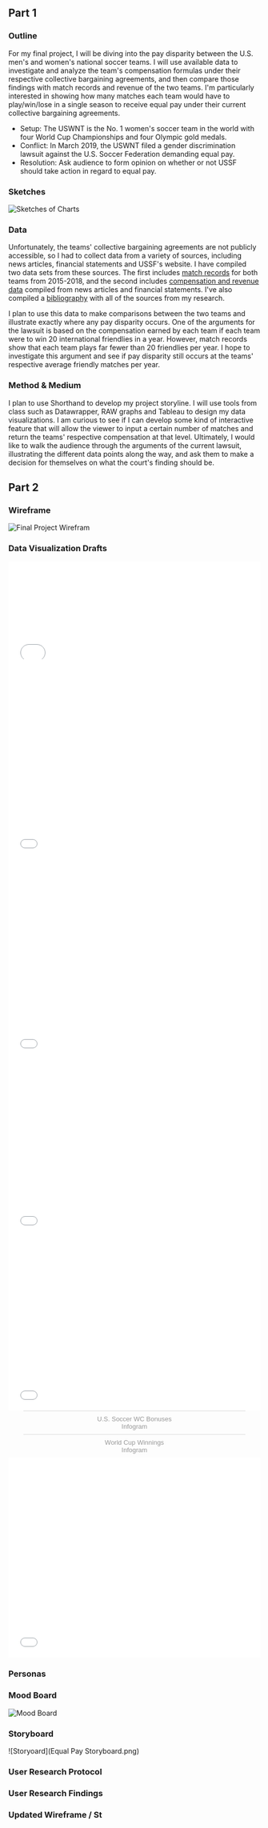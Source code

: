 ## Part 1
### Outline
For my final project, I will be diving into the pay disparity between the U.S. men's and women's national soccer teams. I will use available data to investigate and analyze the team's compensation formulas under their respective collective bargaining agreements, and then compare those findings with match records and revenue of the two teams. I'm particularly interested in showing how many matches each team would have to play/win/lose in a single season to receive equal pay under their current collective bargaining agreements.

* Setup: The USWNT is the No. 1 women's soccer team in the world with four World Cup Championships and four Olympic gold medals.
* Conflict: In March 2019, the USWNT filed a gender discrimination lawsuit against the U.S. Soccer Federation demanding equal pay.
* Resolution: Ask audience to form opinion on whether or not USSF should take action in regard to equal pay.

### Sketches
![Sketches of Charts](final-project-sketch.jpg)

### Data
Unfortunately, the teams' collective bargaining agreements are not publicly accessible, so I had to collect data from a variety of sources, including news articles, financial statements and USSF's website. I have compiled two data sets from these sources. The first includes <a href="https://docs.google.com/spreadsheets/d/1WR4VmbQvyz70iNQn6G1ewB11vfklvjjUmJAIx8oljro/edit?usp=sharing" target="_blank">match records</a> for both teams from 2015-2018, and the second includes <a href="https://docs.google.com/spreadsheets/d/1fluI_ZfYY0zraSY97mcORW3JhNkSuLjHpT7hXy3SlGM/edit?usp=sharing" target="_blank">compensation and revenue data</a> compiled from news articles and financial statements. I've also compiled a <a href="https://docs.google.com/document/d/1ftre1Jz-AoPIcOrF2wkxFnN5bJl4_EClq8HZvA5iRuk/edit?usp=sharing" target="_blank">bibliography</a> with all of the sources from my research.

I plan to use this data to make comparisons between the two teams and illustrate exactly where any pay disparity occurs. One of the arguments for the lawsuit is based on the compensation earned by each team if each team were to win 20 international friendlies in a year. However, match records show that each team plays far fewer than 20 friendlies per year. I hope to investigate this argument and see if pay disparity still occurs at the teams' respective average friendly matches per year.

### Method & Medium
I plan to use Shorthand to develop my project storyline. I will use tools from class such as Datawrapper, RAW graphs and Tableau to design my data visualizations. I am curious to see if I can develop some kind of interactive feature that will allow the viewer to input a certain number of matches and return the teams' respective compensation at that level. Ultimately, I would like to walk the audience through the arguments of the current lawsuit, illustrating the different data points along the way, and ask them to make a decision for themselves on what the court's finding should be.

## Part 2

### Wireframe
![Final Project Wirefram](final-project-wireframe.png)

### Data Visualization Drafts
<iframe title="National Team Match Revenue" aria-label="Stacked Bars" id="datawrapper-chart-yO32W" src="//datawrapper.dwcdn.net/yO32W/2/" scrolling="no" frameborder="0" style="width: 0; min-width: 100% !important; border: none;" height="195"></iframe><script type="text/javascript">!function(){"use strict";window.addEventListener("message",function(a){if(void 0!==a.data["datawrapper-height"])for(var e in a.data["datawrapper-height"]){var t=document.getElementById("datawrapper-chart-"+e)||document.querySelector("iframe[src*='"+e+"']");t&&(t.style.height=a.data["datawrapper-height"][e]+"px")}})}();</script>

<iframe title="U.S. Soccer Match Compensation" aria-label="Interactive line chart" id="datawrapper-chart-RsL7U" src="//datawrapper.dwcdn.net/RsL7U/1/" scrolling="no" frameborder="0" style="width: 0; min-width: 100% !important; border: none;" height="400"></iframe><script type="text/javascript">!function(){"use strict";window.addEventListener("message",function(a){if(void 0!==a.data["datawrapper-height"])for(var e in a.data["datawrapper-height"]){var t=document.getElementById("datawrapper-chart-"+e)||document.querySelector("iframe[src*='"+e+"']");t&&(t.style.height=a.data["datawrapper-height"][e]+"px")}})}();</script>

<iframe title="USWNT Win Bonus with Base Salary" aria-label="Interactive line chart" id="datawrapper-chart-hcMMX" src="//datawrapper.dwcdn.net/hcMMX/1/" scrolling="no" frameborder="0" style="width: 0; min-width: 100% !important; border: none;" height="400"></iframe><script type="text/javascript">!function(){"use strict";window.addEventListener("message",function(a){if(void 0!==a.data["datawrapper-height"])for(var e in a.data["datawrapper-height"]){var t=document.getElementById("datawrapper-chart-"+e)||document.querySelector("iframe[src*='"+e+"']");t&&(t.style.height=a.data["datawrapper-height"][e]+"px")}})}();</script>

<iframe title="Match Type by Team" aria-label="Stacked Column Chart" id="datawrapper-chart-VnOJy" src="//datawrapper.dwcdn.net/VnOJy/1/" scrolling="no" frameborder="0" style="width: 0; min-width: 100% !important; border: none;" height="354"></iframe><script type="text/javascript">!function(){"use strict";window.addEventListener("message",function(a){if(void 0!==a.data["datawrapper-height"])for(var e in a.data["datawrapper-height"]){var t=document.getElementById("datawrapper-chart-"+e)||document.querySelector("iframe[src*='"+e+"']");t&&(t.style.height=a.data["datawrapper-height"][e]+"px")}})}();</script>

<iframe title="Bonus for Making World Cup Roster" aria-label="Column Chart" id="datawrapper-chart-zfOqZ" src="//datawrapper.dwcdn.net/zfOqZ/3/" scrolling="no" frameborder="0" style="width: 0; min-width: 100% !important; border: none;" height="349"></iframe><script type="text/javascript">!function(){"use strict";window.addEventListener("message",function(a){if(void 0!==a.data["datawrapper-height"])for(var e in a.data["datawrapper-height"]){var t=document.getElementById("datawrapper-chart-"+e)||document.querySelector("iframe[src*='"+e+"']");t&&(t.style.height=a.data["datawrapper-height"][e]+"px")}})}();</script>

<div class="infogram-embed" data-id="f1431cde-ad6e-4977-be66-03ceeed6c814" data-type="interactive" data-title="U.S. Soccer WC Bonuses"></div><script>!function(e,t,s,i){var n="InfogramEmbeds",o=e.getElementsByTagName("script")[0],d=/^http:/.test(e.location)?"http:":"https:";if(/^\/{2}/.test(i)&&(i=d+i),window[n]&&window[n].initialized)window[n].process&&window[n].process();else if(!e.getElementById(s)){var r=e.createElement("script");r.async=1,r.id=s,r.src=i,o.parentNode.insertBefore(r,o)}}(document,0,"infogram-async","https://e.infogram.com/js/dist/embed-loader-min.js");</script><div style="padding:8px 0;font-family:Arial!important;font-size:13px!important;line-height:15px!important;text-align:center;border-top:1px solid #dadada;margin:0 30px"><a href="https://infogram.com/f1431cde-ad6e-4977-be66-03ceeed6c814" style="color:#989898!important;text-decoration:none!important;" target="_blank">U.S. Soccer WC Bonuses</a><br><a href="https://infogram.com" style="color:#989898!important;text-decoration:none!important;" target="_blank" rel="nofollow">Infogram</a></div>

<div class="infogram-embed" data-id="5cad8ee6-245c-4236-9b1f-ca84b336a4e6" data-type="interactive" data-title="World Cup Winnings"></div><script>!function(e,t,s,i){var n="InfogramEmbeds",o=e.getElementsByTagName("script")[0],d=/^http:/.test(e.location)?"http:":"https:";if(/^\/{2}/.test(i)&&(i=d+i),window[n]&&window[n].initialized)window[n].process&&window[n].process();else if(!e.getElementById(s)){var r=e.createElement("script");r.async=1,r.id=s,r.src=i,o.parentNode.insertBefore(r,o)}}(document,0,"infogram-async","https://e.infogram.com/js/dist/embed-loader-min.js");</script><div style="padding:8px 0;font-family:Arial!important;font-size:13px!important;line-height:15px!important;text-align:center;border-top:1px solid #dadada;margin:0 30px"><a href="https://infogram.com/5cad8ee6-245c-4236-9b1f-ca84b336a4e6" style="color:#989898!important;text-decoration:none!important;" target="_blank">World Cup Winnings</a><br><a href="https://infogram.com" style="color:#989898!important;text-decoration:none!important;" target="_blank" rel="nofollow">Infogram</a></div>

<iframe title="National Team Expenses" aria-label="Interactive line chart" id="datawrapper-chart-sgy7P" src="//datawrapper.dwcdn.net/sgy7P/1/" scrolling="no" frameborder="0" style="width: 0; min-width: 100% !important; border: none;" height="400"></iframe><script type="text/javascript">!function(){"use strict";window.addEventListener("message",function(a){if(void 0!==a.data["datawrapper-height"])for(var e in a.data["datawrapper-height"]){var t=document.getElementById("datawrapper-chart-"+e)||document.querySelector("iframe[src*='"+e+"']");t&&(t.style.height=a.data["datawrapper-height"][e]+"px")}})}();</script>



### Personas

### Mood Board
![Mood Board](USWNT-mood-board.png)

### Storyboard
![Storyoard](Equal Pay Storyboard.png)

### User Research Protocol

### User Research Findings

### Updated Wireframe / St
